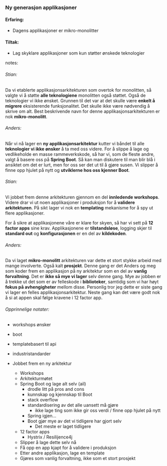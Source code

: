 ### Ny generasjon applikasjoner

#### Erfaring:
- Dagens applikasjoner er mikro-monolitter

#### Tiltak:
- Lag skyklare applikasjoner som kun støtter ønskede teknologier


notes:
###### Stian:
Da vi etablerte applikasjonsarkitekturen som overtok for monolitten, så valgte vi å støtte **alle teknologiene** monolitten også støttet. Også de teknologier vi ikke ønsket. 
Grunnen til det var at det skulle være **enkelt å migrere** eksisterende funksjonalitet. Det skulle ikke være nødvendig å skrive om alt. 
Best beskrivende navn for denne applikasjonsarkitekturen er nok **mikro-monolitt**. 

###### Anders:
Når vi nå lager en **ny applikasjonsarkitektur** kutter vi båndet til alle **teknologier vi ikke ønsker** å ta med oss videre. 
For å slippe å lage og vedlikeholde en masse rammeverkskode, så har vi, som de fleste andre, valgt å basere oss på **Spring Boot**. Så kan man diskutere til man blir blå i ansiktet om det er lurt, men for oss ser det ut til å gjøre susen. Vi slipper å finne opp hjulet på nytt og **utviklerne hos oss kjenner Boot**. 

###### Stian:
Vi jobbet frem denne arkitekturen gjennom en del **innledende workshops**. Videre drar vi ut noen applikasjoner i produksjon for å **validere arkitekturen**. På sikt lager vi nok en **templating** mekanisme for å spy ut flere applikasjoner. 

For å sikre at applikasjonene våre er klare for skyen, så har vi sett på **12 factor apps** sine krav. Applikasjonene er **tilstandsløse**, logging skjer til **standard out** og **konfigurasjonen** er en del av **kildekoden**.

###### Anders:
Da vi laget **mikro-monolitt** arkitekturen var dette et stort stykke arbeid med mange involverte. Også kalt **prosjekt**. Denne gang er det Anders og meg som koder frem en applikasjon på ny arkitektur som en del av **vanlig forvaltning**. 
Det er **ikke så mye vi lager** selv denne gang. Mye av jobben er å trekke ut det som er  av felleskode i **biblioteker**, samtidig som vi har høyt **fokus på avhengigheter** mellom disse. 
Personlig tror jeg dette er siste gang vi lager en felles applikasjonsarkitektur. Neste gang kan det være godt nok å si at appen skal følge kravene i 12 factor app. 


###### Opprinnelige notater:

* workshops ønsker
* boot
* templatebasert til api
* industristandarder

* Jobbet frem en ny arkitektur
  * Workshops
  * Arkitekturmøtet
  * Spring Boot og lage alt selv (ail)
    * drodle litt på pros and cons
    * kunnskap og kjennskap til Boot
    * stack overflow
    * standardisering av det alle uansett må gjøre
      * ikke lage ting som ikke gir oss verdi / finne opp hjulet på nytt
    * Spring igjen...
    * Boot gjør mye av det vi tidligere har gjort selv
      * Det meste er laget tidligere
  * 12 factor apps
    * Hystrix / Resilijence4j
  * Slipper å lage dette selv nå
  * Få opp en app kjapt for å validere i produksjon
  * Etter andre applikasjon, lage en template
  * Gjøres som vanlig forvaltning, ikke som et stort prosjekt
